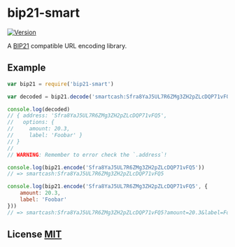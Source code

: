 # bip21-smart
[![Version](http://img.shields.io/npm/v/bip21-smart.svg)](https://www.npmjs.org/package/bip21-smart)

A [BIP21](https://github.com/bitcoin/bips/blob/master/bip-0021.mediawiki) compatible URL encoding library.


## Example

``` javascript
var bip21 = require('bip21-smart')

var decoded = bip21.decode('smartcash:Sfra8YaJ5UL7R6ZMg3ZH2pZLcDQP71vFQ5?amount=20.3&label=Foobar')

console.log(decoded)
// { address: 'Sfra8YaJ5UL7R6ZMg3ZH2pZLcDQP71vFQ5',
//   options: {
//     amount: 20.3,
//     label: 'Foobar' }
// }
//
// WARNING: Remember to error check the `.address`!

console.log(bip21.encode('Sfra8YaJ5UL7R6ZMg3ZH2pZLcDQP71vFQ5'))
// => smartcash:Sfra8YaJ5UL7R6ZMg3ZH2pZLcDQP71vFQ5

console.log(bip21.encode('Sfra8YaJ5UL7R6ZMg3ZH2pZLcDQP71vFQ5', {
	amount: 20.3,
	label: 'Foobar'
}))
// => smartcash:Sfra8YaJ5UL7R6ZMg3ZH2pZLcDQP71vFQ5?amount=20.3&label=Foobar
```


## License [MIT](LICENSE)
